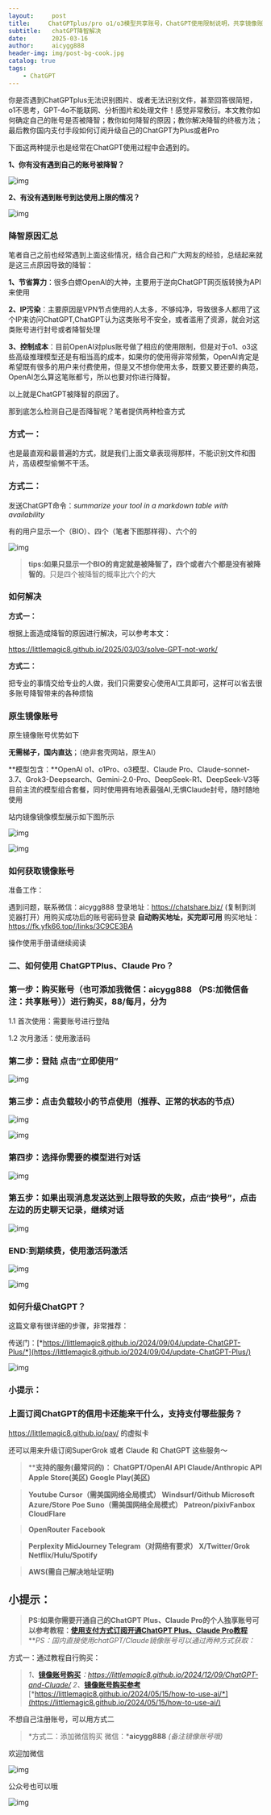 ```yaml
---
layout:     post
title:     ChatGPTplus/pro o1/o3模型共享账号，ChatGPT使用限制说明，共享镜像账号解决ChatGPT降智且无限制使用附国内如何订阅ChatGPTplus/Pro
subtitle:   chatGPT降智解决
date:       2025-03-16
author:     aicygg888
header-img: img/post-bg-cook.jpg
catalog: true
tags:
    - ChatGPT
---
```


你是否遇到ChatGPTplus无法识别图片、或者无法识别文件，甚至回答很简短，o1不思考，GPT-4o不能联网、分析图片和处理文件！感觉非常敷衍。本文教你如何确定自己的账号是否被降智；教你如何降智的原因；教你解决降智的终极方法；最后教你国内支付手段如何订阅升级自己的ChatGPT为Plus或者Pro

下面这两种提示也是经常在ChatGPT使用过程中会遇到的。

**1、你有没有遇到自己的账号被降智？**

![img](https://picx.zhimg.com/80/v2-f65090a5b3ec162899336c2430a43eb9_720w.png)



**2、有没有遇到账号到达使用上限的情况？**

![img](https://picx.zhimg.com/80/v2-06e87c72693a599323531400c55890bc_720w.png)

### 降智原因汇总

笔者自己之前也经常遇到上面这些情况，结合自己和广大网友的经验，总结起来就是这三点原因导致的降智：

**1、节省算力**：很多白嫖OpenAI的大神，主要用于逆向ChatGPT网页版转换为API来使用

**2、IP污染**：主要原因是VPN节点使用的人太多，不够纯净，导致很多人都用了这个IP来访问ChatGPT,ChatGPT认为这类账号不安全，或者滥用了资源，就会对这类账号进行封号或者降智处理

**3、控制成本**：目前OpenAI对plus账号做了相应的使用限制，但是对于o1、o3这些高级推理模型还是有相当高的成本，如果你的使用得非常频繁，OpenAI肯定是希望既有很多的用户来付费使用，但是又不想你使用太多，既要又要还要的典范，OpenAI怎么算这笔账都亏，所以也要对你进行降智。

以上就是ChatGPT被降智的原因了。

那到底怎么检测自己是否降智呢？笔者提供两种检查方式

### 方式一：

也是最直观和最普遍的方式，就是我们上面文章表现得那样，不能识别文件和图片，高级模型偷懒不干活。

### 方式二：

发送ChatGPT命令：*summarize your tool in a markdown table with availability*

有的用户显示一个（BIO）、四个（笔者下图那样得）、六个的

![img](https://pic1.zhimg.com/80/v2-c08e43e9f9b4d0e4506f39282e6b5ca6_720w.png)

>  **tips:如果只显示一个BIO的肯定就是被降智了，四个或者六个都是没有被降智的**。只是四个被降智的概率比六个的大

### 如何解决

**方式一：**

根据上面造成降智的原因进行解决，可以参考本文：

https://littlemagic8.github.io/2025/03/03/solve-GPT-not-work/

**方式二：**

把专业的事情交给专业的人做，我们只需要安心使用AI工具即可，这样可以省去很多账号降智带来的各种烦恼

### 原生镜像账号

原生镜像账号优势如下

**无需梯子，国内直达**；（绝非套壳网站，原生AI）

**模型包含：**OpenAI o1、o1Pro、o3模型、Claude Pro、Claude-sonnet-3.7、Grok3-Deepsearch、Gemini-2.0-Pro、DeepSeek-R1、DeepSeek-V3等目前主流的模型组合套餐，同时使用拥有地表最强AI,无惧Claude封号，随时随地使用

站内镜像镜像模型展示如下图所示

![img](https://picx.zhimg.com/80/v2-b4fe0b67ef6ab5458f8a657a4b30c3b6_720w.png)



![img](https://pic1.zhimg.com/80/v2-e0bbc356133c04ccc10ddcfb58da6ee6_720w.png)

### 如何获取镜像账号

准备工作：

遇到问题，联系微信：aicygg888
登录地址：https://chatshare.biz/ (复制到浏览器打开）用购买成功后的账号密码登录
**自动购买地址，买完即可用** 购买地址：https://fk.yfk66.top//links/3C9CE3BA 

操作使用手册请继续阅读

### 二、如何使用 ChatGPTPlus、Claude Pro？

### 第一步：购买账号（也可添加我微信：aicygg888 （PS:加微信备注：共享账号））进行购买，88/每月，分为

1.1 首次使用：需要账号进行登陆

1.2 次月激活：使用激活码

### 第二步：登陆 点击“立即使用”

![img](https://pica.zhimg.com/80/v2-f5b1ef3c40971f26ec7652e20bc176b1_720w.png)

### 第三步：点击负载较小的节点使用（推荐、正常的状态的节点）

![img](https://pic1.zhimg.com/80/v2-f61081023431ffd63a16b0e9d6b3b1ea_720w.png)



![img](https://pic1.zhimg.com/80/v2-c4f4f36d564e53ddfa05bc4d6dd09824_720w.png)

### 第四步：选择你需要的模型进行对话

![img](https://picx.zhimg.com/80/v2-c35419fa9a6497654f933a8fb0cc1a8a_720w.png)

### 第五步：如果出现消息发送达到上限导致的失败，点击“换号”，点击左边的历史聊天记录，继续对话

![img](https://picx.zhimg.com/80/v2-d375699d5019465458a267fa2a89d8a9_720w.png)

### END:到期续费，使用激活码激活

![img](https://pic1.zhimg.com/80/v2-98159cd7e11b6e3b37b6f817c7c03293_720w.png)



![img](https://picx.zhimg.com/80/v2-7a4d9ac76ba218f0eb2914ad27ba8b26_720w.png)

### 如何升级ChatGPT？

这篇文章有很详细的步骤，非常推荐：

传送门：[*https://littlemagic8.github.io/2024/09/04/update-ChatGPT-Plus/*](https://littlemagic8.github.io/2024/09/04/update-ChatGPT-Plus/)

![img](https://picx.zhimg.com/80/v2-1e34d95367667144df8457ad4131344e_720w.png)

### 小提示：

### 上面订阅ChatGPT的信用卡还能来干什么，支持支付哪些服务？

https://littlemagic8.github.io/pay/ 的虚拟卡

还可以用来升级订阅SuperGrok 或者 Claude 和 ChatGPT 这些服务～

> ****支持的服务(最常问的)： ChatGPT/OpenAI API Claude/Anthropic API Apple Store(美区) Google Play(美区)**

> **Youtube Cursor（需美国网络全局模式） Windsurf/Github Microsoft Azure/Store Poe Suno（需美国网络全局模式） Patreon/pixivFanbox CloudFlare**

> **OpenRouter Facebook**

> **Perplexity MidJourney Telegram（对网络有要求） X/Twitter/Grok Netflix/Hulu/Spotify**

> **AWS(需自己解决地址证明)**

## 小提示：

> **PS:如果你需要开通自己的ChatGPT Plus、Claude Pro的个人独享账号可以参考教程：**[**使用支付方式订阅开通ChatGPT Plus、Claude Pro教程**](https://littlemagic8.github.io/2024/09/04/update-ChatGPT-Plus/) ***PS：国内直接使用chatGPT/Claude镜像账号可以通过两种方式获取：*

方式一：通过教程自行购买：

> *1、*[**镜像账号购买**](https://littlemagic8.github.io/2024/12/09/ChatGPT-and-Cluade/)*：https://littlemagic8.github.io/2024/12/09/ChatGPT-and-Cluade/* *2、*[**镜像账号购买参考**](https://littlemagic8.github.io/2024/05/15/how-to-use-ai/) [*https://littlemagic8.github.io/2024/05/15/how-to-use-ai/*](https://littlemagic8.github.io/2024/05/15/how-to-use-ai/)

不想自己注册账号，可以用方式二

> *方式二：添加微信购买 微信：***aicygg888** *(备注镜像账号哦)*

欢迎加微信

![img](https://picx.zhimg.com/80/v2-46f7cfd62d1e94381388ab08b0fea3af_720w.png)

公众号也可以哦

![img](https://pic1.zhimg.com/80/v2-4e622b64238b20948a02e0c988ca5704_720w.png)
